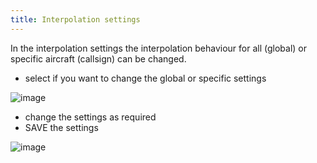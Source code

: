 ```yaml
---
title: Interpolation settings
---
```


In the interpolation settings the interpolation behaviour for all
(global) or specific aircraft (callsign) can be changed.

-   select if you want to change the global or specific settings

![image](http://img.swift-project.org/globalspecific.png)

-   change the settings as required
-   SAVE the settings

![image](http://img.swift-project.org/interpolationdialog.png)
